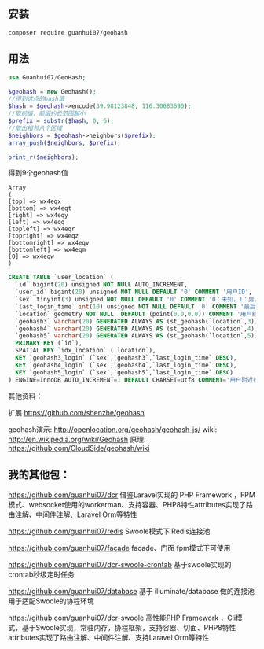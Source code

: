 ## 安装
`composer require guanhui07/geohash`

## 用法
```php
use Guanhui07/GeoHash;

$geohash = new Geohash();
//得到这点的hash值
$hash = $geohash->encode(39.98123848, 116.30683690);
//取前缀，前缀约长范围越小
$prefix = substr($hash, 0, 6);
//取出相邻八个区域
$neighbors = $geohash->neighbors($prefix);
array_push($neighbors, $prefix);

print_r($neighbors);
```
得到9个geohash值

```
Array
(
[top] => wx4eqx
[bottom] => wx4eqt
[right] => wx4eqy
[left] => wx4eqq
[topleft] => wx4eqr
[topright] => wx4eqz
[bottomright] => wx4eqv
[bottomleft] => wx4eqm
[0] => wx4eqw
)
```

```sql
CREATE TABLE `user_location` (
  `id` bigint(20) unsigned NOT NULL AUTO_INCREMENT,
  `user_id` bigint(20) unsigned NOT NULL DEFAULT '0' COMMENT '用户ID',
  `sex` tinyint(3) unsigned NOT NULL DEFAULT '0' COMMENT '0：未知，1：男，2：女',
  `last_login_time` int(10) unsigned NOT NULL DEFAULT '0' COMMENT '最后活跃时间',
  `location` geometry NOT NULL  DEFAULT (point(0.0,0.0)) COMMENT '用户经纬度',
  `geohash3` varchar(20) GENERATED ALWAYS AS (st_geohash(`location`,3)) VIRTUAL,
  `geohash4` varchar(20) GENERATED ALWAYS AS (st_geohash(`location`,4)) VIRTUAL,
  `geohash5` varchar(20) GENERATED ALWAYS AS (st_geohash(`location`,5)) VIRTUAL,
  PRIMARY KEY (`id`),
  SPATIAL KEY `idx_location` (`location`),
  KEY `geohash3_login` (`sex`,`geohash3`,`last_login_time` DESC),
  KEY `geohash4_login` (`sex`,`geohash4`,`last_login_time` DESC),
  KEY `geohash5_login` (`sex`,`geohash5`,`last_login_time` DESC)
) ENGINE=InnoDB AUTO_INCREMENT=1 DEFAULT CHARSET=utf8 COMMENT='用户附近搜索表';

```


其他资料：

扩展
https://github.com/shenzhe/geohash

geohash演示: http://openlocation.org/geohash/geohash-js/
wiki: http://en.wikipedia.org/wiki/Geohash
原理: https://github.com/CloudSide/geohash/wiki



## 我的其他包：
https://github.com/guanhui07/dcr  借鉴Laravel实现的 PHP Framework ，FPM模式、websocket使用的workerman、支持容器、PHP8特性attributes实现了路由注解、中间件注解、Laravel Orm等特性

https://github.com/guanhui07/redis Swoole模式下 Redis连接池

https://github.com/guanhui07/facade  facade、门面 fpm模式下可使用

https://github.com/guanhui07/dcr-swoole-crontab 基于swoole实现的crontab秒级定时任务

https://github.com/guanhui07/database  基于 illuminate/database 做的连接池用于适配Swoole的协程环境

https://github.com/guanhui07/dcr-swoole  高性能PHP Framework ，Cli模式，基于Swoole实现，常驻内存，协程框架，支持容器、切面、PHP8特性attributes实现了路由注解、中间件注解、支持Laravel Orm等特性
